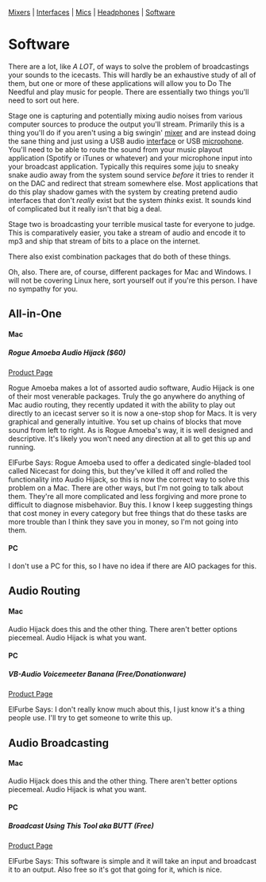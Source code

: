 [Mixers](mixers.md) | [Interfaces](interfaces.md) | [Mics](microphones.md) | [Headphones](headphones.md) | [Software](software.md)
# Software

There are a lot, like _A LOT_, of ways to solve the problem of broadcastings your sounds to the icecasts. This will hardly be an exhaustive study of all of them, but one or more of these applications will allow you to Do The Needful and play music for people. There are essentially two things you'll need to sort out here.

Stage one is capturing and potentially mixing audio noises from various computer sources to produce the output you'll stream. Primarily this is a thing you'll do if you aren't using a big swingin' [mixer](mixers.md) and are instead doing the sane thing and just using a USB audio [interface](interfaces.md) or USB [microphone](microphones.md#usb). You'll need to be able to route the sound from your music playout application (Spotify or iTunes or whatever) and your microphone input into your broadcast application. Typically this requires some juju to sneaky snake audio away from the system sound service _before_ it tries to render it on the DAC and redirect that stream somewhere else. Most applications that do this play shadow games with the system by creating pretend audio interfaces that don't _really_ exist but the system _thinks_ exist. It sounds kind of complicated but it really isn't that big a deal.

Stage two is broadcasting your terrible musical taste for everyone to judge. This is comparatively easier, you take a stream of audio and encode it to mp3 and ship that stream of bits to a place on the internet.

There also exist combination packages that do both of these things.

Oh, also. There are, of course, different packages for Mac and Windows. I will not be covering Linux here, sort yourself out if you're this person. I have no sympathy for you.

## All-in-One

#### Mac

##### Rogue Amoeba Audio Hijack ($60)

[Product Page](https://rogueamoeba.com/audiohijack/)

Rogue Amoeba makes a lot of assorted audio software, Audio Hijack is one of their most venerable packages. Truly the go anywhere do anything of Mac audio routing, they recently updated it with the ability to play out directly to an icecast server so it is now a one-stop shop for Macs. It is very graphical and generally intuitive. You set up chains of blocks that move sound from left to right. As is Rogue Amoeba's way, it is well designed and descriptive. It's likely you won't need any direction at all to get this up and running.

ElFurbe Says: Rogue Amoeba used to offer a dedicated single-bladed tool called Nicecast for doing this, but they've killed it off and rolled the functionality into Audio Hijack, so this is now the correct way to solve this problem on a Mac. There are other ways, but I'm not going to talk about them. They're all more complicated and less forgiving and more prone to difficult to diagnose misbehavior. Buy this. I know I keep suggesting things that cost money in every category but free things that do these tasks are more trouble than I think they save you in money, so I'm not going into them.

#### PC

I don't use a PC for this, so I have no idea if there are AIO packages for this.


## Audio Routing

#### Mac

Audio Hijack does this and the other thing. There aren't better options piecemeal. Audio Hijack is what you want.

#### PC

##### VB-Audio Voicemeeter Banana (Free/Donationware)

[Product Page](https://www.vb-audio.com/Voicemeeter/banana.htm)

ElFurbe Says: I don't really know much about this, I just know it's a thing people use. I'll try to get someone to write this up.


## Audio Broadcasting

#### Mac

Audio Hijack does this and the other thing. There aren't better options piecemeal. Audio Hijack is what you want.

#### PC

##### Broadcast Using This Tool aka BUTT (Free)

[Product Page](https://sourceforge.net/projects/butt/)

ElFurbe Says: This software is simple and it will take an input and broadcast it to an output. Also free so it's got that going for it, which is nice.

